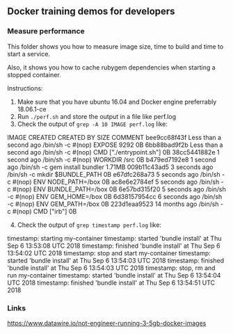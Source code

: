 ## Docker training demos for developers

### Measure performance

This folder shows you how to measure image size, time to build and time to start a service.

Also, it shows you how to cache rubygem dependencies when starting a stopped container.

Instructions:

1. Make sure that you have ubuntu 16.04 and Docker engine preferrably 18.06.1-ce
2. Run `./perf.sh` and store the output in a file like perf.log
3. Check the output of `grep -A 10 IMAGE perf.log` like:

IMAGE               CREATED                  CREATED BY                                      SIZE                COMMENT
bee9cc68f43f        Less than a second ago   /bin/sh -c #(nop)  EXPOSE 9292                  0B
6bb88bad9f2b        Less than a second ago   /bin/sh -c #(nop)  CMD ["./entrypoint.sh"]      0B
38cc5441882e        1 second ago             /bin/sh -c #(nop) WORKDIR /src                  0B
b479ed7192e8        1 second ago             /bin/sh -c gem install bundler                  1.71MB
009b11c43ad5        3 seconds ago            /bin/sh -c mkdir $BUNDLE_PATH                   0B
e67dfc268a73        5 seconds ago            /bin/sh -c #(nop)  ENV NODE_PATH=/box           0B
ac8e6e2784ef        5 seconds ago            /bin/sh -c #(nop)  ENV BUNDLE_PATH=/box         0B
6e57bd315f20        5 seconds ago            /bin/sh -c #(nop)  ENV GEM_HOME=/box            0B
6d38157954cc        6 seconds ago            /bin/sh -c #(nop)  ENV GEM_PATH=/box            0B
223d1eaa9523        14 months ago            /bin/sh -c #(nop)  CMD ["irb"]                  0B

4. Check the output of `grep timestamp perf.log` like:

timestamp: starting my-container
timestamp: started 'bundle install' at Thu Sep  6 13:53:08 UTC 2018
timestamp: finished 'bundle install' at Thu Sep  6 13:54:02 UTC 2018
timestamp: stop and start my-container
timestamp: started 'bundle install' at Thu Sep  6 13:54:03 UTC 2018
timestamp: finished 'bundle install' at Thu Sep  6 13:54:03 UTC 2018
timestamp: stop, rm and run my-container
timestamp: started 'bundle install' at Thu Sep  6 13:54:04 UTC 2018
timestamp: finished 'bundle install' at Thu Sep  6 13:54:51 UTC 2018

### Links

https://www.datawire.io/not-engineer-running-3-5gb-docker-images
